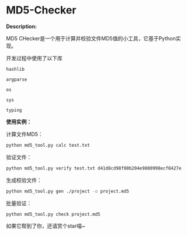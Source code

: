 # MD5-Checker

**Description:** 

MD5 CHecker是一个用于计算并校验文件MD5值的小工具，它基于Python实现。

开发过程中使用了以下库
```
hashlib
```
```
argparse
```
```
os
```
```
sys
```
```
typing
```

**使用实例：**

计算文件MD5：
```bash
python md5_tool.py calc test.txt
```

验证文件：
```bash
python md5_tool.py verify test.txt d41d8cd98f00b204e9800998ecf8427e
```

生成校验文件：
```bash
python md5_tool.py gen ./project -o project.md5
```

批量验证：
```
python md5_tool.py check project.md5
```

如果它帮到了你，还请赏个star喵~
